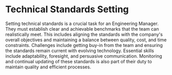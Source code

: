 # Technical Standards Setting

Setting technical standards is a crucial task for an Engineering Manager. They must establish clear and achievable benchmarks that the team can realistically meet. This includes aligning the standards with the company's overall objectives and maintaining a balance between quality, cost, and time constraints. Challenges include getting buy-in from the team and ensuring the standards remain current with evolving technology. Essential skills include adaptability, foresight, and persuasive communication. Monitoring and continual updating of these standards is also part of their duty to maintain quality and efficient processes.